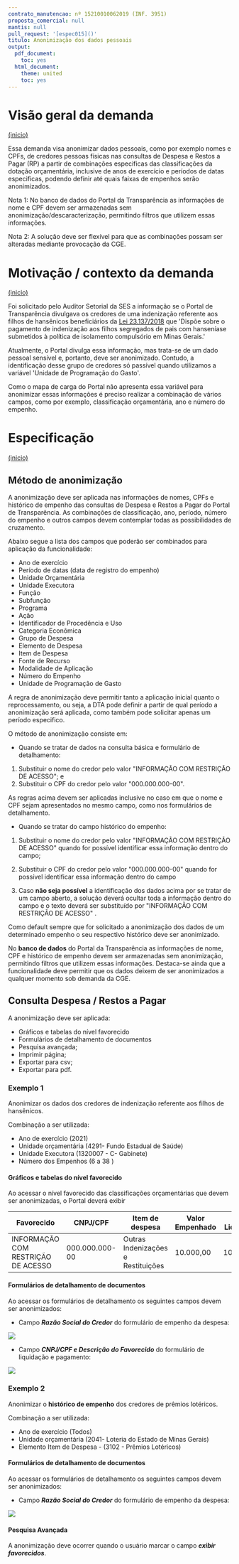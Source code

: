 ```yaml
---
contrato_manutencao: nº 15210010062019 (INF. 3951)
proposta_comercial: null
mantis: null
pull_request: '[espec015]()'
titulo: Anonimização dos dados pessoais
output:
  pdf_document:
    toc: yes
  html_document:
    theme: united
    toc: yes
---
```


# Visão geral da demanda
<a href="#top">(inicio)</a>

Essa demanda visa anonimizar dados pessoais, como por exemplo nomes e CPFs, de credores pessoas físicas nas consultas de Despesa e Restos a Pagar (RP) a partir de combinações especificas das classificações da dotação orçamentária, inclusive de anos de exercício e períodos de datas especificas, podendo definir até quais faixas de empenhos serão anonimizados.

Nota 1: No banco de dados do Portal da Transparência as informações de nome e CPF devem ser armazenadas sem anonimização/descaracterização, permitindo filtros que utilizem essas informações.

Nota 2: A solução deve ser flexível para que as combinações possam ser alteradas mediante provocação da CGE.


# Motivação / contexto da demanda
<a href="#top">(inicio)</a>

Foi solicitado pelo Auditor Setorial da SES a informação se o Portal de Transparência divulgava os credores de uma indenização referente aos filhos de hansênicos beneficiários da [Lei 23.137/2018](https://www.almg.gov.br/consulte/legislacao/completa/completa.html?tipo=LEI&num=23137&comp=&ano=2018) que 'Dispõe sobre o pagamento de indenização aos filhos segregados de pais com hanseníase submetidos à política de isolamento compulsório em Minas Gerais.'

Atualmente, o Portal divulga essa informação, mas trata-se de um dado pessoal sensível e, portanto, deve ser anonimizado. Contudo, a identificação desse grupo de credores só passível quando utilizamos a variável 'Unidade de Programação do Gasto'.

Como o mapa de carga do Portal não apresenta essa variável para anonimizar essas informações é preciso realizar a combinação de vários campos, como por exemplo,  classificação orçamentária, ano e número do empenho.


# Especificação
<a href="#top">(inicio)</a>

## Método de anonimização

A anonimização deve ser aplicada nas informações de nomes, CPFs e histórico de empenho das consultas de Despesa e Restos a Pagar do Portal de Transparência. As combinações de classificação, ano, período, número do empenho e outros campos devem contemplar todas as possibilidades de cruzamento.

Abaixo segue a lista dos campos que poderão ser combinados para aplicação da funcionalidade:

* Ano de exercício
* Período de datas (data de registro do empenho)
* Unidade Orçamentária
* Unidade Executora
* Função
* Subfunção
* Programa
* Ação
* Identificador de Procedência e Uso
* Categoria Econômica
* Grupo de Despesa
* Elemento de Despesa
* Item de Despesa
* Fonte de Recurso
* Modalidade de Aplicação
* Número do Empenho
* Unidade de Programação de Gasto

A regra de anonimização deve permitir tanto a aplicação inicial quanto o reprocessamento, ou seja, a DTA pode definir a partir de qual período a anonimização será aplicada, como também pode solicitar apenas um período especifico.

O método de anonimização consiste em:

- Quando se tratar de dados na consulta básica e formulário de detalhamento:

1. Substituir o nome do credor pelo valor "INFORMAÇÃO COM RESTRIÇÃO DE ACESSO"; e
2. Substituir o CPF do credor pelo valor "000.000.000-00".

As regras acima devem ser aplicadas inclusive no caso em que o nome e CPF sejam apresentados no mesmo campo, como nos formulários de detalhamento.

- Quando se tratar do campo histórico do empenho:

1. Substituir o nome do credor pelo valor "INFORMAÇÃO COM RESTRIÇÃO DE ACESSO" quando for possível identificar essa informação dentro do campo;

2. Substituir o CPF do credor pelo valor "000.000.000-00" quando for possível identificar essa informação dentro do campo
3. Caso **não seja possível** a identificação dos dados acima por se tratar de um campo aberto, a solução deverá ocultar toda a informação dentro do campo e o texto deverá ser substituído por "INFORMAÇÃO COM RESTRIÇÃO DE ACESSO" .

Como default sempre que for solicitado a anonimização dos dados de um determinado empenho o seu respectivo histórico deve ser anonimizado.

No **banco de dados** do Portal da Transparência as informações de nome, CPF e histórico de empenho devem ser armazenadas sem anonimização, permitindo filtros que utilizem essas informações. Destaca-se ainda que a funcionalidade deve permitir que os dados deixem de ser anonimizados a qualquer momento sob demanda da CGE.


## Consulta Despesa / Restos a Pagar

A anonimização deve ser aplicada:

* Gráficos e tabelas do nível favorecido
* Formulários de detalhamento de documentos
* Pesquisa avançada;
* Imprimir página;
* Exportar para csv;
* Exportar para pdf.


### Exemplo 1

Anonimizar os dados dos credores de indenização referente aos filhos de hansênicos.

Combinação a ser utilizada:
- Ano de exercício (2021)
- Unidade orçamentária (4291- Fundo Estadual de Saúde)
- Unidade Executora (1320007 - C- Gabinete)
- Número dos Empenhos (6 a 38 )

#### Gráficos e tabelas do nível favorecido

Ao acessar o nível favorecido das classificações orçamentárias que devem ser anonimizadas, o Portal deverá exibir

| Favorecido | CNPJ/CPF | Item de despesa | Valor Empenhado |Valor Liquidado| Valor Pago|
|---|---|---|---|---|---
INFORMAÇÃO COM RESTRIÇÃO DE ACESSO|000.000.000-00|Outras Indenizações e Restituições| 10.000,00|10.000,00|10.000,00|

#### Formulários de detalhamento de documentos

Ao acessar os formulários de detalhamento os seguintes campos devem ser anonimizados:

* Campo ___Razão Social do Credor___ do formulário de empenho da despesa:

![](static/empenho_despesa_uo.png)

 * Campo ___CNPJ/CPF e Descrição do Favorecido___ do formulário de liquidação e pagamento:

![](static/liquidacao_pagamento_uo.png)

### Exemplo 2

Anonimizar o **histórico de empenho** dos credores de prêmios lotéricos.

Combinação a ser utilizada:
- Ano de exercício (Todos)
- Unidade orçamentária (2041- Loteria do Estado de Minas Gerais)
- Elemento Item de Despesa - (3102 - Prêmios Lotéricos)

#### Formulários de detalhamento de documentos

Ao acessar os formulários de detalhamento os seguintes campos devem ser anonimizados:

* Campo ___Razão Social do Credor___ do formulário de empenho da despesa:

![](static/empenho_despesa_premios.png)


#### Pesquisa Avançada

A anonimização deve ocorrer quando o usuário marcar o campo ___exibir favorecidos___.
